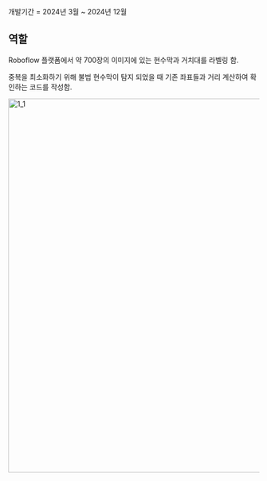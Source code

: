 개발기간 = 2024년 3월 ~ 2024년 12월

**역할**
---------------
Roboflow 플랫폼에서 약 700장의 이미지에 있는 현수막과 거치대를 라벨링 함.

중복을 최소화하기 위해 불법 현수막이 탐지 되었을 때 기존 좌표들과 거리 계산하여 확인하는 코드를 작성함.

<img width="750" alt="1_1" src="https://github.com/user-attachments/assets/d0a22a42-f10e-4988-b2ff-b92a55876ff3" />
